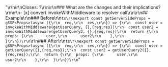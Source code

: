 "<!--\r\nThanks for opening a PR! Your contribution is much appreciated.\r\nTo make sure your PR is handled as smoothly as possible please:\r\n - Link issue via \"Closes #[issue_number]\r\n - Choose & follow the right checklist for the change that you're making:\r\n-->\r\n\r\nCloses: ?\r\n\r\n### What are the changes and their implications?\r\n\r\n- [x] convert invokeWithMiddleware to resolver call\r\n\r\n## Example\r\n### Before\r\n```ts\r\nexport const getServerSideProps = gSSP<Props>(async ({\r\n  req,\r\n  res,\r\n}) => {\r\n  const user = invokeWithMiddleware(getUserQuery, {},{req,res})\r\n  const user2 = invokeWithMiddleware(getUserQuery2, {},{req,res})\r\n  return {\r\n    props: {\r\n      user,\r\n      user2\r\n    },\r\n  }\r\n})\r\n```\r\n### After\r\n```ts\r\nexport const getServerSideProps = gSSP<Props>(async ({\r\n  req,\r\n  res,\r\n}) => {\r\n  const user = getUserQuery({},{req,res});\r\n  const user2 = getUserQuery2({},{req,res});\r\n  return {\r\n  props: {\r\n      user,\r\n      user2\r\n    },\r\n  }\r\n})\r\n```"